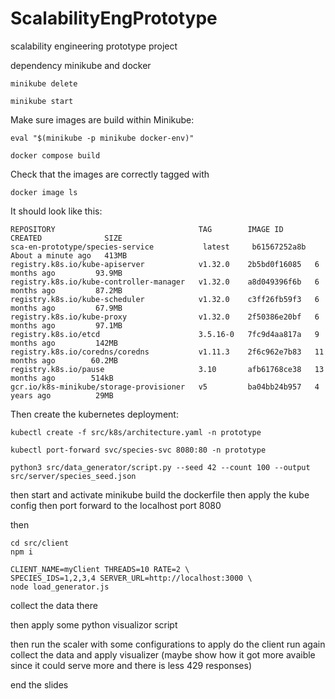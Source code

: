 # ScalabilityEngPrototype
scalability engineering prototype project

dependency
minikube and docker


```shell
minikube delete
```

```shell
minikube start
```

Make sure images are build within Minikube:

```shell
eval "$(minikube -p minikube docker-env)"
```

```shell
docker compose build
```

Check that the images are correctly tagged with
```shell
docker image ls
```

It should look like this:
```
REPOSITORY                                TAG        IMAGE ID       CREATED              SIZE
sca-en-prototype/species-service           latest     b61567252a8b   About a minute ago   413MB
registry.k8s.io/kube-apiserver            v1.32.0    2b5bd0f16085   6 months ago         93.9MB
registry.k8s.io/kube-controller-manager   v1.32.0    a8d049396f6b   6 months ago         87.2MB
registry.k8s.io/kube-scheduler            v1.32.0    c3ff26fb59f3   6 months ago         67.9MB
registry.k8s.io/kube-proxy                v1.32.0    2f50386e20bf   6 months ago         97.1MB
registry.k8s.io/etcd                      3.5.16-0   7fc9d4aa817a   9 months ago         142MB
registry.k8s.io/coredns/coredns           v1.11.3    2f6c962e7b83   11 months ago        60.2MB
registry.k8s.io/pause                     3.10       afb61768ce38   13 months ago        514kB
gcr.io/k8s-minikube/storage-provisioner   v5         ba04bb24b957   4 years ago          29MB
```

Then create the kubernetes deployment:

```shell
kubectl create -f src/k8s/architecture.yaml -n prototype
```

```shell
kubectl port-forward svc/species-svc 8080:80 -n prototype
```


```shell
python3 src/data_generator/script.py --seed 42 --count 100 --output src/server/species_seed.json
```




then start and activate minikube
build the dockerfile
then apply the kube config
then port forward to the localhost port 8080

then

```shell
cd src/client
npm i

CLIENT_NAME=myClient THREADS=10 RATE=2 \
SPECIES_IDS=1,2,3,4 SERVER_URL=http://localhost:3000 \
node load_generator.js
```

collect the data there



then apply some python visualizor script



then run the scaler with some configurations to apply
do the client run again  collect the data and apply visualizer
(maybe show how it got more avaible since it could serve more and there is less 429 responses)

end the slides





